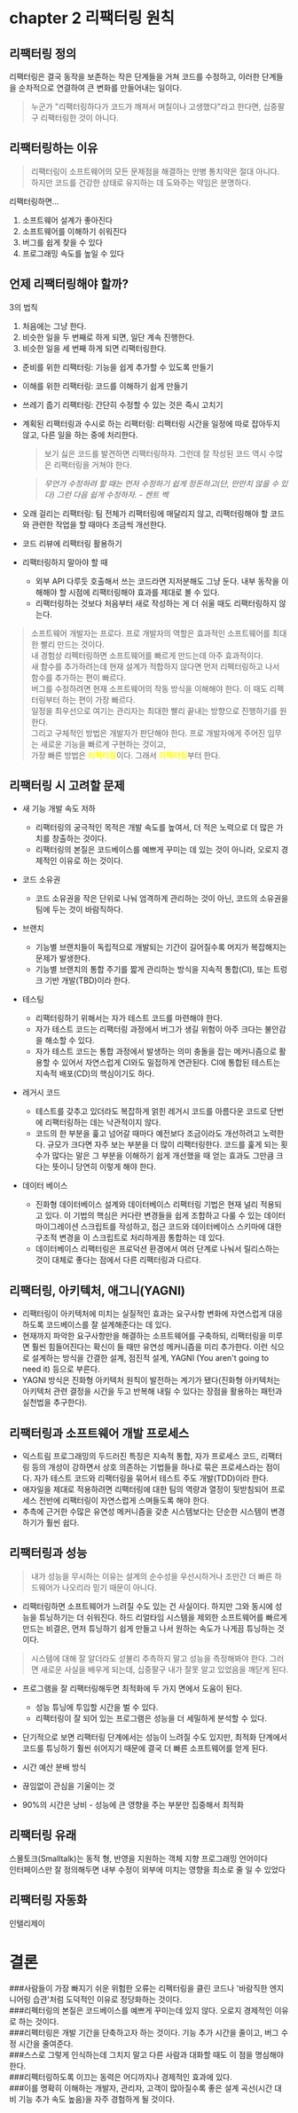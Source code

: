 # chapter 2 리팩터링 원칙

## 리팩터링 정의

리팩터링은 결국 동작을 보존하는 작은 단계들을 거쳐 코드를 수정하고, 이러한 단계들을 순차적으로 연결하여 큰 변화를 만들어내는 일이다.

> 누군가 "리팩터링하다가 코드가 깨져서 며칠이나 고생했다"라고 한다면, 십중팔구 리팩터링한 것이 아니다.

## 리팩터링하는 이유

> 리팩터링이 소프트웨어의 모든 문제점을 해결하는 만병 통치약은 절대 아니다. 하지만 코드를 건강한 상태로 유지하는 데 도와주는 약임은 분명하다.

리팩터링하면...

1. 소프트웨어 설계가 좋아진다
2. 소프트웨어를 이해하기 쉬워진다
3. 버그를 쉽게 찾을 수 있다
4. 프로그래밍 속도를 높일 수 있다

## 언제 리팩터링해야 할까?

3의 법칙

1. 처음에는 그냥 한다.
2. 비슷한 일을 두 번째로 하게 되면, 일단 계속 진행한다.
3. 비슷한 일을 세 번째 하게 되면 리팩터링한다.

- 준비를 위한 리팩터링: 기능을 쉽게 추가할 수 있도록 만들기
- 이해를 위한 리팩터링: 코드를 이해하기 쉽게 만들기
- 쓰레기 줍기 리팩터링: 간단히 수정할 수 있는 것은 즉시 고치기
- 계획된 리팩터링과 수시로 하는 리팩터링: 리팩터링 시간을 일정에 따로 잡아두지 않고, 다른 일을 하는 중에 처리한다.

  > 보기 싫은 코드를 발견하면 리팩터링하자. 그런데 잘 작성된 코드 역시 수많은 리팩터링을 거쳐야 한다.

  > _무언가 수정하려 할 때는 먼저 수정하기 쉽게 정돈하고(단, 만만치 않을 수 있다) 그런 다음 쉽게 수정하자. - 켄트 벡_

- 오래 걸리는 리팩터링: 팀 전체가 리팩터링에 매달리지 않고, 리팩터링해야 할 코드와 관련한 작업을 할 때마다 조금씩 개선한다.
- 코드 리뷰에 리팩터링 활용하기
- 리팩터링하지 말아야 할 때
   - 외부 API 다루듯 호출해서 쓰는 코드라면 지저분해도 그냥 둔다. 내부 동작을 이해해야 할 시점에 리팩터링해야 효과를 제대로 볼 수 있다.
   - 리팩터링하는 것보다 처음부터 새로 작성하는 게 더 쉬울 때도 리팩터링하지 않는다.  
 
   
> 소프트웨어 개발자는 프로다. 프로 개발자의 역할은 효과적인 소프트웨어를 최대한 빨리 만드는 것이다.   
> 내 경험상 리펙터링하면 소프트웨어를 빠르게 만드는데 아주 효과적이다.  
> 새 함수를 추가하려는데 현재 설계가 적합하지 않다면 먼저 리펙터링하고 나서 함수를 추가하는 편이 빠르다.  
> 버그를 수정하려면 현재 소프트웨어의 작동 방식을 이해해야 한다. 이 때도 리펙터링부터 하는 편이 가장 빠르다.  
> 일정을 최우선으로 여기는 관리자는 최대한 빨리 끝내는 방향으로 진행하기를 원한다.  
> 그리고 구체적인 방법은 개발자가 판단해야 한다. 프로 개발자에게 주어진 임무는 새로운 기능을 빠르게 구현하는 것이고,  
> 가장 빠른 방법은 <span style="color:yellow"><b>리펙터링</b></span>이다. 그래서 <span style="color:yellow"><b>리펙터링</b></span>부터 한다.

## 리팩터링 시 고려할 문제

- 새 기능 개발 속도 저하

   - 리팩터링의 궁극적인 목적은 개발 속도를 높여서, 더 적은 노력으로 더 많은 가치를 창출하는 것이다.
   - 리팩터링의 본질은 코드베이스를 예쁘게 꾸미는 데 있는 것이 아니라, 오로지 경제적인 이유로 하는 것이다.

- 코드 소유권

   - 코드 소유권을 작은 단위로 나눠 엄격하게 관리하는 것이 아닌, 코드의 소유권을 팀에 두는 것이 바람직하다.

- 브랜치

   - 기능별 브랜치들이 독립적으로 개발되는 기간이 길어질수록 머지가 복잡해지는 문제가 발생한다.
   - 기능별 브랜치의 통합 주기를 짧게 관리하는 방식을 지속적 통합(CI), 또는 트렁크 기반 개발(TBD)이라 한다.

- 테스팅

   - 리팩터링하기 위해서는 자가 테스트 코드를 마련해야 한다.
   - 자가 테스트 코드는 리팩터링 과정에서 버그가 생길 위험이 아주 크다는 불안감을 해소할 수 있다.
   - 자가 테스트 코드는 통합 과정에서 발생하는 의미 충돌을 잡는 메커니즘으로 활용할 수 있어서 자연스럽게 CI와도 밀접하게 연관된다. CI에 통합된 테스트는 지속적 배포(CD)의 핵심이기도 하다.

- 레거시 코드

   - 테스트를 갖추고 있더라도 복잡하게 얽힌 레거시 코드를 아름다운 코드로 단번에 리팩터링하는 데는 낙관적이지 않다.
   - 코드의 한 부분을 훑고 넘어갈 때마다 예전보다 조금이라도 개선하려고 노력한다. 규모가 크다면 자주 보는 부분을 더 많이 리팩터링한다. 코드를 훑게 되는 횟수가 많다는 말은 그 부분을 이해하기 쉽게 개선했을 때 얻는 효과도 그만큼 크다는 뜻이니 당연히 이렇게 해야 한다.

- 데이터 베이스

   - 진화형 데이터베이스 설계와 데이터베이스 리팩터링 기법은 현재 널리 적용되고 있다. 이 기법의 핵심은 커다란 변경들을 쉽게 조합하고 다룰 수 있는 데이터 마이그레이션 스크립트를 작성하고, 접근 코드와 데이터베이스 스키마에 대한 구조적 변경을 이 스크립트로 처리하게끔 통합하는 데 있다.
   - 데이터베이스 리팩터링은 프로덕션 환경에서 여러 단계로 나눠서 릴리스하는 것이 대체로 좋다는 점에서 다른 리팩터링과 다르다.

## 리팩터링, 아키텍처, 애그니(YAGNI)

- 리팩터링이 아키텍처에 미치는 실질적인 효과는 요구사항 변화에 자연스럽게 대응하도록 코드베이스를 잘 설계해준다는 데 있다.
- 현재까지 파악한 요구사항만을 해결하는 소프트웨어를 구축하되, 리팩터링을 미루면 훨씬 힘들어진다는 확신이 들 때만 유연성 메커니즘을 미리 추가한다. 이런 식으로 설계하는 방식을 간결한 설계, 점진적 설계, YAGNI (You aren't going to need it) 등으로 부른다.
- YAGNI 방식은 진화형 아키텍처 원칙이 발전하는 계기가 됐다(진화형 아키텍처는 아키텍처 관련 결정을 시간을 두고 반복해 내릴 수 있다는 장점을 활용하는 패턴과 실천법을 추구한다).

## 리팩터링과 소프트웨어 개발 프로세스

- 익스트림 프로그래밍의 두드러진 특징은 지속적 통합, 자가 프로세스 코드, 리팩터링 등의 개성이 강하면서 상호 의존하는 기법들을 하나로 묶은 프로세스라는 점이다. 자가 테스트 코드와 리팩터링을 묶어서 테스트 주도 개발(TDD)이라 한다.
- 애자일을 제대로 적용하려면 리팩터링에 대한 팀의 역량과 열정이 뒷받침되어 프로세스 전반에 리팩터링이 자연스럽게 스며들도록 해야 한다.
- 추측에 근거한 수많은 유연성 메커니즘을 갖춘 시스템보다는 단순한 시스템이 변경하기가 훨씬 쉽다.

## 리팩터링과 성능

> 내가 성능을 무시하는 이유는 설계의 순수성을 우선시하거나 조만간 더 빠른 하드웨어가 나오리라 믿기 때문이 아니다.

- 리팩터링하면 소프트웨어가 느려질 수도 있는 건 사실이다. 하지만 그와 동시에 성능을 튜닝하기는 더 쉬워진다. 하드 리얼타임 시스템을 제외한 소프트웨어를 빠르게 만드는 비결은, 먼저 튜닝하기 쉽게 만들고 나서 원하는 속도가 나게끔 튜닝하는 것이다.

> 시스템에 대해 잘 알더라도 섣불리 추측하지 말고 성능을 측정해봐야 한다. 그러면 새로운 사실을 배우게 되는데, 십중팔구 내가 잘못 알고 있었음을 깨닫게 된다.

- 프로그램을 잘 리팩터링해두면 최적화에 두 가지 면에서 도움이 된다.

   - 성능 튜닝에 투입할 시간을 벌 수 있다.
   - 리팩터링이 잘 되어 있는 프로그램은 성능을 더 세밀하게 분석할 수 있다.

- 단기적으로 보면 리팩터링 단계에서는 성능이 느려질 수도 있지만, 최적화 단계에서 코드를 튜닝하기 훨씬 쉬어지기 때문에 결국 더 빠른 소프트웨어를 얻게 된다.


- 시간 예산 분배 방식
- 끊임없이 관심을 기울이는 것
- 90%의 시간은 낭비 - 성능에 큰 영향을 주는 부분만 집중해서 최적화
## 리팩터링 유래
스몰토크(Smalltalk)는 동적 형, 반영을 지원하는 객체 지향 프로그래밍 언어이다  
인터페이스만 잘 정의해두면 내부 수정이 외부에 미치는 영향을 최소로 줄 일 수 있었다 
## 리팩터링 자동화
인텔리제이 


# 결론

###사람들이 가장 빠지기 쉬운 위험한 오류는 리펙터링을 클린 코드나 '바람직한 엔지니어링 습관'처럼 도덕적인 이유로 정당화하는 것이다.  
###리펙터링의 본질은 코드베이스를 예쁘게 꾸미는데 있지 않다. 오로지 경제적인 이유로 하는 것이다.  
###리펙터링은 개발 기간을 단축하고자 하는 것이다. 기능 추가 시간을 줄이고, 버그 수정 시간을 줄여준다.  
###스스로 그렇게 인식하는데 그치지 말고 다른 사람과 대화할 때도 이 점을 명심해야 한다.  
###리펙터링하도록 이끄는 동력은 어디까지나 경제적인 효과에 있다.  
###이를 명확히 이해하는 개발자, 관리자, 고객이 많아질수록 좋은 설계 곡선(시간 대비 기능 추가 속도 높음)을 자주 경험하게 될 것이다.